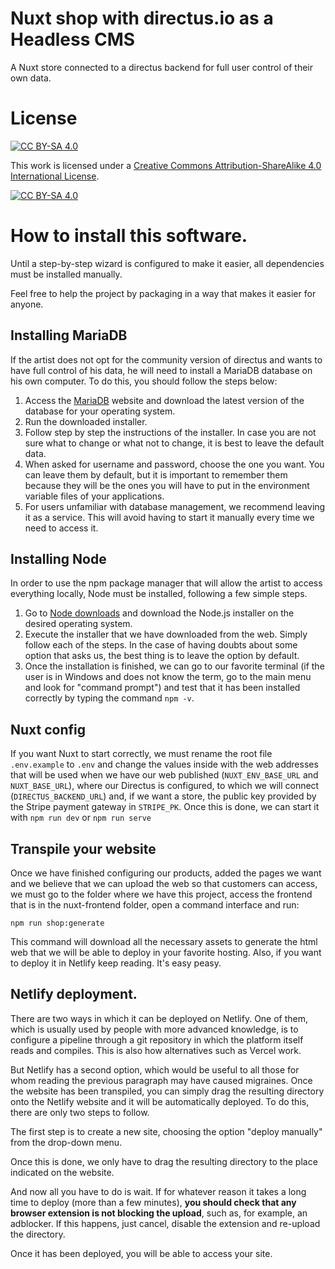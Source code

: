 # Nuxt shop with directus.io as a Headless CMS

A Nuxt store connected to a directus backend for full user control of their own data.

# License

[![CC BY-SA 4.0][cc-by-sa-shield]][cc-by-sa]

This work is licensed under a
[Creative Commons Attribution-ShareAlike 4.0 International License][cc-by-sa].

[![CC BY-SA 4.0][cc-by-sa-image]][cc-by-sa]

[cc-by-sa]: http://creativecommons.org/licenses/by-sa/4.0/
[cc-by-sa-image]: https://licensebuttons.net/l/by-sa/4.0/88x31.png
[cc-by-sa-shield]: https://img.shields.io/badge/License-CC%20BY--SA%204.0-lightgrey.svg

# How to install this software.

Until a step-by-step wizard is configured to make it easier, all dependencies must be installed manually.

Feel free to help the project by packaging in a way that makes it easier for anyone.

## Installing MariaDB

If the artist does not opt for the community version of directus and wants to have full control of his data, he will need to install a MariaDB database on his own computer. To do this, you should follow the steps below:

1. Access the [MariaDB](https://mariadb.com/downloads/) website and download the latest version of the database for your operating system.
2. Run the downloaded installer.
3. Follow step by step the instructions of the installer. In case you are not sure what to change or what not to change, it is best to leave the default data.
4. When asked for username and password, choose the one you want. You can leave them by default, but it is important to remember them because they will be the ones you will have to put in the environment variable files of your applications.
5. For users unfamiliar with database management, we recommend leaving it as a service. This will avoid having to start it manually every time we need to access it.

## Installing Node

In order to use the npm package manager that will allow the artist to access everything locally, Node must be installed, following a few simple steps.

1. Go to [Node downloads](https://nodejs.org/es/download/) and download the Node.js installer on the desired operating system.
2. Execute the installer that we have downloaded from the web. Simply follow each of the steps. In the case of having doubts about some option that asks us, the best thing is to leave the option by default.
3. Once the installation is finished, we can go to our favorite terminal (if the user is in Windows and does not know the term, go to the main menu and look for "command prompt") and test that it has been installed correctly by typing the command `npm -v`.

## Nuxt config

If you want Nuxt to start correctly, we must rename the root file `.env.example` to `.env` and change the values inside with the web addresses that will be used when we have our web published (`NUXT_ENV_BASE_URL` and `NUXT_BASE_URL`), where our Directus is configured, to which we will connect (`DIRECTUS_BACKEND_URL`) and, if we want a store, the public key provided by the Stripe payment gateway in `STRIPE_PK`. Once this is done, we can start it with `npm run dev` or `npm run serve`

## Transpile your website

Once we have finished configuring our products, added the pages we want and we believe that we can upload the web so that customers can access, we must go to the folder where we have this project, access the frontend that is in the nuxt-frontend folder, open a command interface and run:

`npm run shop:generate`

This command will download all the necessary assets to generate the html web that we will be able to deploy in your favorite hosting. Also, if you want to deploy it in Netlify keep reading. It's easy peasy.

## Netlify deployment.

There are two ways in which it can be deployed on Netlify. One of them, which is usually used by people with more advanced knowledge, is to configure a pipeline through a git repository in which the platform itself reads and compiles. This is also how alternatives such as Vercel work.

But Netlify has a second option, which would be useful to all those for whom reading the previous paragraph may have caused migraines. Once the website has been transpiled, you can simply drag the resulting directory onto the Netlify website and it will be automatically deployed. To do this, there are only two steps to follow.

The first step is to create a new site, choosing the option "deploy manually" from the drop-down menu.

Once this is done, we only have to drag the resulting directory to the place indicated on the website.

And now all you have to do is wait. If for whatever reason it takes a long time to deploy (more than a few minutes), **you should check that any browser extension is not blocking the upload**, such as, for example, an adblocker. If this happens, just cancel, disable the extension and re-upload the directory.

Once it has been deployed, you will be able to access your site.
